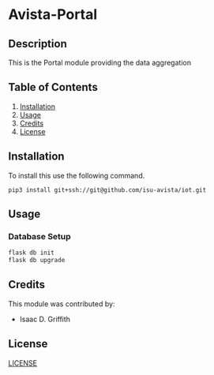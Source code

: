 # Avista-Portal

## Description

This is the Portal module providing the data aggregation

## Table of Contents

1. [Installation](#installation)
2. [Usage](#usage)
3. [Credits](#credits)
4. [License](#license)

## Installation

To install this use the following command.

```
pip3 install git+ssh://git@github.com/isu-avista/iot.git
```

## Usage

### Database Setup

```bash
flask db init
flask db upgrade
```

## Credits

This module was contributed by:

- Isaac D. Griffith

## License

[LICENSE](LICENSE)
